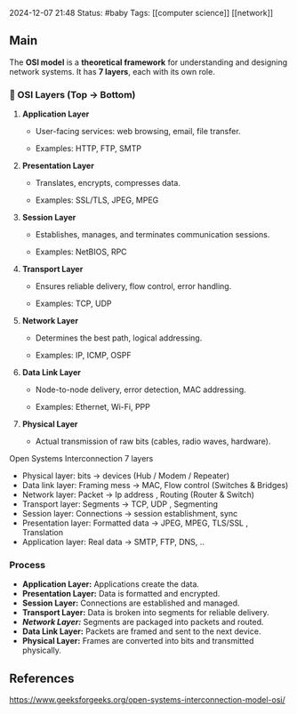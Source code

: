 2024-12-07 21:48
Status: #baby
Tags: [[computer science]] [[network]]
## Main
The **OSI model** is a **theoretical framework** for understanding and designing network systems. It has **7 layers**, each with its own role.

### 🔹 OSI Layers (Top → Bottom)

1. **Application Layer**
    
    - User-facing services: web browsing, email, file transfer.
        
    - Examples: HTTP, FTP, SMTP
        
2. **Presentation Layer**
    
    - Translates, encrypts, compresses data.
        
    - Examples: SSL/TLS, JPEG, MPEG
        
3. **Session Layer**
    
    - Establishes, manages, and terminates communication sessions.
        
    - Examples: NetBIOS, RPC
        
4. **Transport Layer**
    
    - Ensures reliable delivery, flow control, error handling.
        
    - Examples: TCP, UDP
        
5. **Network Layer**
    
    - Determines the best path, logical addressing.
        
    - Examples: IP, ICMP, OSPF
        
6. **Data Link Layer**
    
    - Node-to-node delivery, error detection, MAC addressing.
        
    - Examples: Ethernet, Wi-Fi, PPP
        
7. **Physical Layer**
    
    - Actual transmission of raw bits (cables, radio waves, hardware).


Open Systems Interconnection
7 layers
- Physical layer: bits -> devices (Hub / Modem / Repeater)
- Data link layer: Framing mess -> MAC, Flow control (Switches & Bridges)
- Network layer: Packet -> Ip address , Routing (Router & Switch)
- Transport layer: Segments -> TCP, UDP , Segmenting
- Session layer: Connections -> session establishment, sync
- Presentation layer: Formatted data -> JPEG, MPEG, TLS/SSL , Translation
- Application layer: Real data -> SMTP, FTP, DNS, ..

### Process
- ****Application Layer:**** Applications create the data.
- ****Presentation Layer:**** Data is formatted and encrypted.
- ****Session Layer:**** Connections are established and managed.
- ****Transport Layer:**** Data is broken into segments for reliable delivery.
- ***Network Layer:*** Segments are packaged into packets and routed.
- ****Data Link Layer:**** Packets are framed and sent to the next device.
- ****Physical Layer:**** Frames are converted into bits and transmitted physically.
## References
https://www.geeksforgeeks.org/open-systems-interconnection-model-osi/
